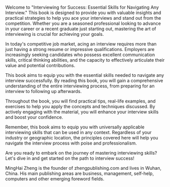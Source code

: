 
Welcome to "Interviewing for Success: Essential Skills for Navigating Any Interview." This book is designed to provide you with valuable insights and practical strategies to help you ace your interviews and stand out from the competition. Whether you are a seasoned professional looking to advance in your career or a recent graduate just starting out, mastering the art of interviewing is crucial for achieving your goals.

In today's competitive job market, acing an interview requires more than just having a strong resume or impressive qualifications. Employers are increasingly seeking candidates who possess excellent communication skills, critical thinking abilities, and the capacity to effectively articulate their value and potential contributions.

This book aims to equip you with the essential skills needed to navigate any interview successfully. By reading this book, you will gain a comprehensive understanding of the entire interviewing process, from preparing for an interview to following up afterwards.

Throughout the book, you will find practical tips, real-life examples, and exercises to help you apply the concepts and techniques discussed. By actively engaging with the material, you will enhance your interview skills and boost your confidence.

Remember, this book aims to equip you with universally applicable interviewing skills that can be used in any context. Regardless of your industry or geographic location, the principles covered here will help you navigate the interview process with poise and professionalism.

Are you ready to embark on the journey of mastering interviewing skills? Let's dive in and get started on the path to interview success!

MingHai Zheng is the founder of zhengpublishing.com and lives in Wuhan, China. His main publishing areas are business, management, self-help, computers and other emerging foreword fields.
